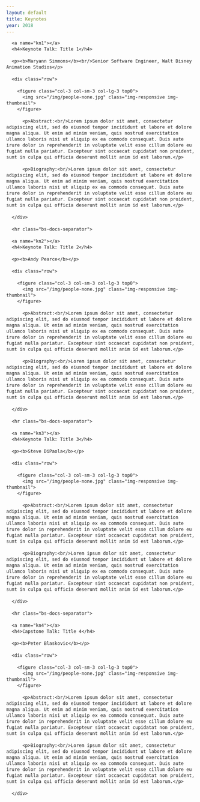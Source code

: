 ```yaml
---
layout: default
title: Keynotes
year: 2018
---
```



<div class="col-12 col-sm-12 col-lg-12">

      <a name="kn1"></a>
      <h4>Keynote Talk: Title 1</h4>

      <p><b>Maryann Simmons</b><br/>Senior Software Engineer, Walt Disney Animation Studios</p>
	  
	  <div class="row">

		<figure class="col-3 col-sm-3 col-lg-3 top0">
		  <img src="/img/people-none.jpg" class="img-responsive img-thumbnail">
		</figure>

		  <p>Abstract:<br/>Lorem ipsum dolor sit amet, consectetur adipiscing elit, sed do eiusmod tempor incididunt ut labore et dolore magna aliqua. Ut enim ad minim veniam, quis nostrud exercitation ullamco laboris nisi ut aliquip ex ea commodo consequat. Duis aute irure dolor in reprehenderit in voluptate velit esse cillum dolore eu fugiat nulla pariatur. Excepteur sint occaecat cupidatat non proident, sunt in culpa qui officia deserunt mollit anim id est laborum.</p>

		  <p>Biography:<br/>Lorem ipsum dolor sit amet, consectetur adipiscing elit, sed do eiusmod tempor incididunt ut labore et dolore magna aliqua. Ut enim ad minim veniam, quis nostrud exercitation ullamco laboris nisi ut aliquip ex ea commodo consequat. Duis aute irure dolor in reprehenderit in voluptate velit esse cillum dolore eu fugiat nulla pariatur. Excepteur sint occaecat cupidatat non proident, sunt in culpa qui officia deserunt mollit anim id est laborum.</p>

	  </div>
	  
	  <hr class="bs-docs-separator">
	  
	  <a name="kn2"></a>
      <h4>Keynote Talk: Title 2</h4>
	  
	  <p><b>Andy Pearce</b></p>
	  
	  <div class="row">

		<figure class="col-3 col-sm-3 col-lg-3 top0">
		  <img src="/img/people-none.jpg" class="img-responsive img-thumbnail">
		</figure>

		  <p>Abstract:<br/>Lorem ipsum dolor sit amet, consectetur adipiscing elit, sed do eiusmod tempor incididunt ut labore et dolore magna aliqua. Ut enim ad minim veniam, quis nostrud exercitation ullamco laboris nisi ut aliquip ex ea commodo consequat. Duis aute irure dolor in reprehenderit in voluptate velit esse cillum dolore eu fugiat nulla pariatur. Excepteur sint occaecat cupidatat non proident, sunt in culpa qui officia deserunt mollit anim id est laborum.</p>

		  <p>Biography:<br/>Lorem ipsum dolor sit amet, consectetur adipiscing elit, sed do eiusmod tempor incididunt ut labore et dolore magna aliqua. Ut enim ad minim veniam, quis nostrud exercitation ullamco laboris nisi ut aliquip ex ea commodo consequat. Duis aute irure dolor in reprehenderit in voluptate velit esse cillum dolore eu fugiat nulla pariatur. Excepteur sint occaecat cupidatat non proident, sunt in culpa qui officia deserunt mollit anim id est laborum.</p>

	  </div>
	  
	  <hr class="bs-docs-separator">
	  
	  <a name="kn3"></a>
      <h4>Keynote Talk: Title 3</h4>
	  
	  <p><b>Steve DiPaola</b></p>
	  
	  <div class="row">

		<figure class="col-3 col-sm-3 col-lg-3 top0">
		  <img src="/img/people-none.jpg" class="img-responsive img-thumbnail">
		</figure>

		  <p>Abstract:<br/>Lorem ipsum dolor sit amet, consectetur adipiscing elit, sed do eiusmod tempor incididunt ut labore et dolore magna aliqua. Ut enim ad minim veniam, quis nostrud exercitation ullamco laboris nisi ut aliquip ex ea commodo consequat. Duis aute irure dolor in reprehenderit in voluptate velit esse cillum dolore eu fugiat nulla pariatur. Excepteur sint occaecat cupidatat non proident, sunt in culpa qui officia deserunt mollit anim id est laborum.</p>

		  <p>Biography:<br/>Lorem ipsum dolor sit amet, consectetur adipiscing elit, sed do eiusmod tempor incididunt ut labore et dolore magna aliqua. Ut enim ad minim veniam, quis nostrud exercitation ullamco laboris nisi ut aliquip ex ea commodo consequat. Duis aute irure dolor in reprehenderit in voluptate velit esse cillum dolore eu fugiat nulla pariatur. Excepteur sint occaecat cupidatat non proident, sunt in culpa qui officia deserunt mollit anim id est laborum.</p>

	  </div>
	  
	  <hr class="bs-docs-separator">
	  
	  <a name="kn4"></a>
      <h4>Capstone Talk: Title 4</h4>
	  
	  <p><b>Peter Blaskovic</b></p>
	  
	  <div class="row">

		<figure class="col-3 col-sm-3 col-lg-3 top0">
		  <img src="/img/people-none.jpg" class="img-responsive img-thumbnail">
		</figure>

		  <p>Abstract:<br/>Lorem ipsum dolor sit amet, consectetur adipiscing elit, sed do eiusmod tempor incididunt ut labore et dolore magna aliqua. Ut enim ad minim veniam, quis nostrud exercitation ullamco laboris nisi ut aliquip ex ea commodo consequat. Duis aute irure dolor in reprehenderit in voluptate velit esse cillum dolore eu fugiat nulla pariatur. Excepteur sint occaecat cupidatat non proident, sunt in culpa qui officia deserunt mollit anim id est laborum.</p>

		  <p>Biography:<br/>Lorem ipsum dolor sit amet, consectetur adipiscing elit, sed do eiusmod tempor incididunt ut labore et dolore magna aliqua. Ut enim ad minim veniam, quis nostrud exercitation ullamco laboris nisi ut aliquip ex ea commodo consequat. Duis aute irure dolor in reprehenderit in voluptate velit esse cillum dolore eu fugiat nulla pariatur. Excepteur sint occaecat cupidatat non proident, sunt in culpa qui officia deserunt mollit anim id est laborum.</p>

	  </div>

</div><!--/span-->
